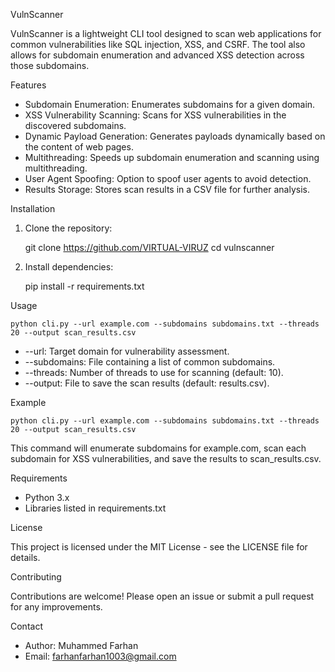 VulnScanner

VulnScanner is a lightweight CLI tool designed to scan web applications for common vulnerabilities like SQL injection, XSS, and CSRF. The tool also allows for subdomain enumeration and advanced XSS detection across those subdomains.

Features

- Subdomain Enumeration: Enumerates subdomains for a given domain.
- XSS Vulnerability Scanning: Scans for XSS vulnerabilities in the discovered subdomains.
- Dynamic Payload Generation: Generates payloads dynamically based on the content of web pages.
- Multithreading: Speeds up subdomain enumeration and scanning using multithreading.
- User Agent Spoofing: Option to spoof user agents to avoid detection.
- Results Storage: Stores scan results in a CSV file for further analysis.

Installation

1. Clone the repository:

    git clone https://github.com/VIRTUAL-VIRUZ
    cd vulnscanner

2. Install dependencies:

    pip install -r requirements.txt

Usage

    python cli.py --url example.com --subdomains subdomains.txt --threads 20 --output scan_results.csv

- --url: Target domain for vulnerability assessment.
- --subdomains: File containing a list of common subdomains.
- --threads: Number of threads to use for scanning (default: 10).
- --output: File to save the scan results (default: results.csv).

Example

    python cli.py --url example.com --subdomains subdomains.txt --threads 20 --output scan_results.csv

This command will enumerate subdomains for example.com, scan each subdomain for XSS vulnerabilities, and save the results to scan_results.csv.

Requirements

- Python 3.x
- Libraries listed in requirements.txt

License

This project is licensed under the MIT License - see the LICENSE file for details.

Contributing

Contributions are welcome! Please open an issue or submit a pull request for any improvements.

Contact

- Author: Muhammed Farhan
- Email: farhanfarhan1003@gmail.com
